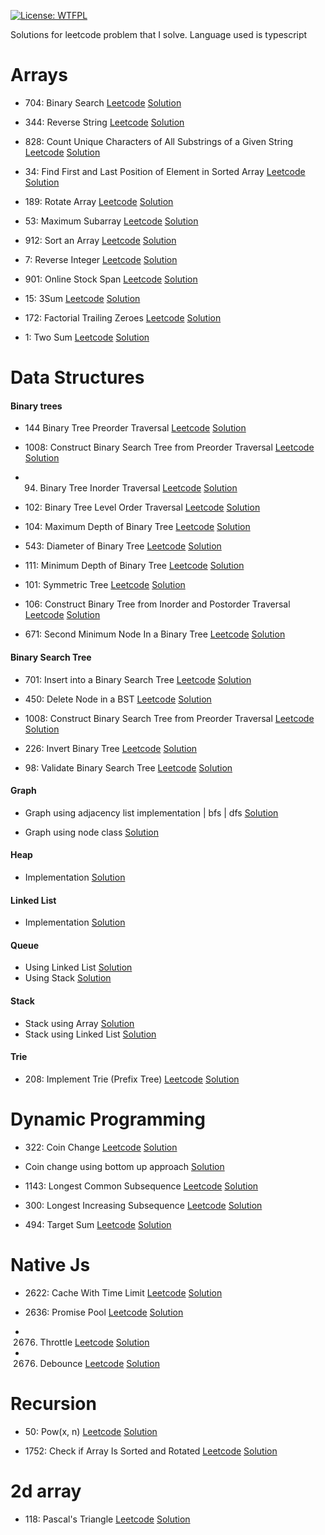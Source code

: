 [![License: WTFPL](https://img.shields.io/badge/License-WTFPL-brightgreen.svg)](http://www.wtfpl.net/about/)



Solutions for leetcode problem that I solve. Language used is typescript

# Arrays

- 704: Binary Search [Leetcode](https://leetcode.com/problems/binary-search/) [Solution](https://github.com/harish-aka-shivi/algo-ds/blob/main/arrays/binarySearch.ts)

- 344: Reverse String [Leetcode](https://leetcode.com/problems/reverse-string/) [Solution](https://github.com/harish-aka-shivi/algo-ds/blob/main/arrays/arrayReverse.ts)

- 828: Count Unique Characters of All Substrings of a Given String  [Leetcode](https://leetcode.com/problems/count-unique-characters-of-all-substrings-of-a-given-string/) [Solution](https://github.com/harish-aka-shivi/algo-ds/blob/main/arrays/countUniqueCharacters.ts)

- 34: Find First and Last Position of Element in Sorted Array [Leetcode](https://leetcode.com/problems/find-first-and-last-position-of-element-in-sorted-array/) [Solution](https://github.com/harish-aka-shivi/algo-ds/blob/main/arrays/firstAndLastElement.ts)

- 189: Rotate Array [Leetcode](https://leetcode.com/problems/rotate-array/) [Solution](https://github.com/harish-aka-shivi/algo-ds/blob/main/arrays/kRotate.ts)

- 53: Maximum Subarray [Leetcode](https://leetcode.com/problems/maximum-subarray/) [Solution](https://github.com/harish-aka-shivi/algo-ds/blob/main/arrays/maxSubarraySum.ts)

- 912: Sort an Array [Leetcode](https://leetcode.com/problems/sort-an-array/description/) [Solution](https://github.com/harish-aka-shivi/algo-ds/blob/main/arrays/mergeSort.ts)

- 7: Reverse Integer [Leetcode](https://leetcode.com/problems/reverse-integer/) [Solution](https://github.com/harish-aka-shivi/algo-ds/blob/main/arrays/reverseInteger.ts)

- 901: Online Stock Span [Leetcode](https://leetcode.com/problems/online-stock-span/) [Solution](https://github.com/harish-aka-shivi/algo-ds/blob/main/arrays/stockSpanner.ts)

- 15: 3Sum [Leetcode](https://leetcode.com/problems/3sum/) [Solution](https://github.com/harish-aka-shivi/algo-ds/blob/main/arrays/threeSum.ts)

- 172: Factorial Trailing Zeroes [Leetcode](https://leetcode.com/problems/factorial-trailing-zeroes/) [Solution](https://github.com/harish-aka-shivi/algo-ds/blob/main/arrays/trailingZero.ts)

- 1: Two Sum [Leetcode](https://leetcode.com/problems/two-sum/) [Solution](https://github.com/harish-aka-shivi/algo-ds/blob/main/arrays/twoSum.ts)




# Data Structures

#### Binary trees
  - 144 Binary Tree Preorder Traversal [Leetcode](https://leetcode.com/problems/binary-tree-preorder-traversal/) [Solution](https://github.com/harish-aka-shivi/algo-ds/blob/9ca16244419ed03b6d2b6f8ebfdf1e59328bbfd5/dataStructures/binaryTree.ts#L26)

  - 1008: Construct Binary Search Tree from Preorder Traversal [Leetcode](https://leetcode.com/problems/construct-binary-search-tree-from-preorder-traversal/) [Solution](https://github.com/harish-aka-shivi/algo-ds/blob/9ca16244419ed03b6d2b6f8ebfdf1e59328bbfd5/dataStructures/binaryTree.ts#L12)

  - 94. Binary Tree Inorder Traversal [Leetcode](https://leetcode.com/problems/binary-tree-inorder-traversal/) [Solution](https://github.com/harish-aka-shivi/algo-ds/blob/9ca16244419ed03b6d2b6f8ebfdf1e59328bbfd5/dataStructures/binaryTree.ts#L36)

  - 102: Binary Tree Level Order Traversal [Leetcode](https://leetcode.com/problems/binary-tree-level-order-traversal/) [Solution](https://github.com/harish-aka-shivi/algo-ds/blob/9ca16244419ed03b6d2b6f8ebfdf1e59328bbfd5/dataStructures/binaryTree.ts#L69)

  - 104: Maximum Depth of Binary Tree [Leetcode](https://leetcode.com/problems/maximum-depth-of-binary-tree/) [Solution](https://github.com/harish-aka-shivi/algo-ds/blob/9ca16244419ed03b6d2b6f8ebfdf1e59328bbfd5/dataStructures/binaryTree.ts#L140)

  - 543: Diameter of Binary Tree [Leetcode](https://leetcode.com/problems/diameter-of-binary-tree/) [Solution](https://github.com/harish-aka-shivi/algo-ds/blob/9ca16244419ed03b6d2b6f8ebfdf1e59328bbfd5/dataStructures/binaryTree.ts#L186)

  - 111: Minimum Depth of Binary Tree [Leetcode](https://leetcode.com/problems/minimum-depth-of-binary-tree/) [Solution](https://github.com/harish-aka-shivi/algo-ds/blob/9ca16244419ed03b6d2b6f8ebfdf1e59328bbfd5/dataStructures/binaryTree.ts#L201)

  - 101: Symmetric Tree [Leetcode](https://leetcode.com/problems/symmetric-tree/) [Solution](https://github.com/harish-aka-shivi/algo-ds/blob/9ca16244419ed03b6d2b6f8ebfdf1e59328bbfd5/dataStructures/binaryTree.ts#L236)

  - 106: Construct Binary Tree from Inorder and Postorder Traversal [Leetcode](https://leetcode.com/problems/construct-binary-tree-from-inorder-and-postorder-traversal/) [Solution](https://github.com/harish-aka-shivi/algo-ds/blob/9ca16244419ed03b6d2b6f8ebfdf1e59328bbfd5/dataStructures/binaryTree.ts#L252)

  - 671: Second Minimum Node In a Binary Tree [Leetcode](https://leetcode.com/problems/second-minimum-node-in-a-binary-tree/description/) [Solution](https://github.com/harish-aka-shivi/algo-ds/blob/9ca16244419ed03b6d2b6f8ebfdf1e59328bbfd5/dataStructures/binaryTree.ts#L294)


#### Binary Search Tree
  - 701: Insert into a Binary Search Tree [Leetcode](https://leetcode.com/problems/insert-into-a-binary-search-tree/description/) [Solution](https://github.com/harish-aka-shivi/algo-ds/blob/9ca16244419ed03b6d2b6f8ebfdf1e59328bbfd5/dataStructures/binarySearchTree.ts#L10)

  - 450: Delete Node in a BST [Leetcode](https://leetcode.com/problems/delete-node-in-a-bst/) [Solution](https://github.com/harish-aka-shivi/algo-ds/blob/9ca16244419ed03b6d2b6f8ebfdf1e59328bbfd5/dataStructures/binarySearchTree.ts#L44)

  - 1008: Construct Binary Search Tree from Preorder Traversal [Leetcode](https://leetcode.com/problems/construct-binary-search-tree-from-preorder-traversal/) [Solution](https://github.com/harish-aka-shivi/algo-ds/blob/9ca16244419ed03b6d2b6f8ebfdf1e59328bbfd5/dataStructures/binarySearchTree.ts#L73)

  - 226: Invert Binary Tree [Leetcode](https://leetcode.com/problems/invert-binary-tree/) [Solution](https://github.com/harish-aka-shivi/algo-ds/blob/9ca16244419ed03b6d2b6f8ebfdf1e59328bbfd5/dataStructures/binarySearchTree.ts#L84)

  - 98: Validate Binary Search Tree [Leetcode](https://leetcode.com/problems/validate-binary-search-tree/) [Solution](https://github.com/harish-aka-shivi/algo-ds/blob/9ca16244419ed03b6d2b6f8ebfdf1e59328bbfd5/dataStructures/binarySearchTree.ts#L130)

#### Graph
  - Graph using adjacency list implementation | bfs | dfs [Solution](https://github.com/harish-aka-shivi/algo-ds/blob/main/dataStructures/graph.ts)

  - Graph using node class [Solution](https://github.com/harish-aka-shivi/algo-ds/blob/main/dataStructures/graphUsingNode.ts)

#### Heap
  - Implementation [Solution](https://github.com/harish-aka-shivi/algo-ds/blob/main/dataStructures/heap.ts)

#### Linked List
  - Implementation [Solution](https://github.com/harish-aka-shivi/algo-ds/blob/main/dataStructures/linkedList.ts)

#### Queue
  - Using Linked List [Solution](https://github.com/harish-aka-shivi/algo-ds/blob/main/dataStructures/queueUsingLL.ts)
  - Using Stack [Solution](https://github.com/harish-aka-shivi/algo-ds/blob/main/dataStructures/queueUsingStack.ts)

#### Stack
  - Stack using Array [Solution](https://github.com/harish-aka-shivi/algo-ds/blob/main/dataStructures/stackUsingArr.ts)
  - Stack using Linked List [Solution](https://github.com/harish-aka-shivi/algo-ds/blob/main/dataStructures/stackUsingLL.ts)

#### Trie
  - 208: Implement Trie (Prefix Tree) [Leetcode](https://leetcode.com/problems/implement-trie-prefix-tree/) [Solution](https://github.com/harish-aka-shivi/algo-ds/blob/main/dataStructures/trie.ts)


# Dynamic Programming
  - 322: Coin Change [Leetcode](https://leetcode.com/problems/coin-change/) [Solution](https://github.com/harish-aka-shivi/algo-ds/blob/main/dynamicProgramming/coinChange.ts)
  
  - Coin change using bottom up approach [Solution](https://github.com/harish-aka-shivi/algo-ds/blob/main/dynamicProgramming/coinChangeBottomUp.ts)

  - 1143: Longest Common Subsequence [Leetcode](https://leetcode.com/problems/longest-common-subsequence/) [Solution](https://github.com/harish-aka-shivi/algo-ds/blob/main/dynamicProgramming/longestCommonSubsequence.ts)

  - 300: Longest Increasing Subsequence [Leetcode](https://leetcode.com/problems/longest-increasing-subsequence/) [Solution](https://github.com/harish-aka-shivi/algo-ds/blob/main/dynamicProgramming/longestIncreasingSubsequence.ts)

  - 494: Target Sum [Leetcode](https://leetcode.com/problems/target-sum/) [Solution](https://github.com/harish-aka-shivi/algo-ds/blob/main/dynamicProgramming/targetSum.ts)

# Native Js
  - 2622: Cache With Time Limit [Leetcode](https://leetcode.com/problems/cache-with-time-limit/) [Solution](https://github.com/harish-aka-shivi/algo-ds/blob/main/nativeJs/cacheWithTimeLimit.ts)

  - 2636: Promise Pool [Leetcode](https://leetcode.com/problems/promise-pool/) [Solution](https://github.com/harish-aka-shivi/algo-ds/blob/main/nativeJs/promisePool.ts)

  - 2676. Throttle [Leetcode](https://leetcode.com/problems/throttle/) [Solution](https://github.com/harish-aka-shivi/algo-ds/blob/main/nativeJs/throttle.ts)

  - 2676. Debounce [Leetcode](https://leetcode.com/problems/debounce/) [Solution](https://github.com/harish-aka-shivi/algo-ds/blob/main/nativeJs/debounce.ts)

# Recursion
  - 50: Pow(x, n) [Leetcode](https://leetcode.com/problems/powx-n/) [Solution](https://github.com/harish-aka-shivi/algo-ds/blob/main/recursion/powerFunction.ts)

  - 1752: Check if Array Is Sorted and Rotated [Leetcode](https://leetcode.com/problems/check-if-array-is-sorted-and-rotated/) [Solution](https://github.com/harish-aka-shivi/algo-ds/blob/main/recursion/arrayIsSorted.ts)


# 2d array
  - 118: Pascal's Triangle [Leetcode](https://leetcode.com/problems/pascals-triangle/) [Solution](https://github.com/harish-aka-shivi/algo-ds/blob/main/twoDArray/pascalTriangle.ts)
